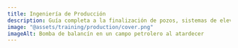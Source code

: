 ```yaml
---
title: Ingeniería de Producción
description: Guía completa a la finalización de pozos, sistemas de elevación artificial y técnicas de optimización de producción
image: "@assets/training/production/cover.png"
imageAlt: Bomba de balancín en un campo petrolero al atardecer
---
```

